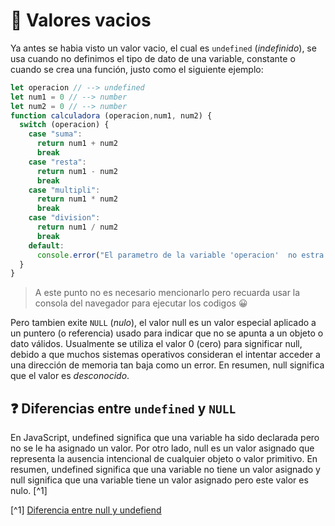 # 🫥 Valores vacios
Ya antes se habia visto un valor vacio, el cual es `undefined` (*indefinido*), se usa cuando no definimos el tipo de dato de una variable, constante o cuando se crea una función, justo como el siguiente ejemplo:
```javascript
let operacion // --> undefined
let num1 = 0 // --> number
let num2 = 0 // --> number
function calculadora (operacion,num1, num2) {
  switch (operacion) {
    case "suma":
      return num1 + num2
      break
    case "resta":
      return num1 - num2
      break
    case "multipli":
      return num1 * num2
      break
    case "division":
      return num1 / num2
      break
    default:
      console.error("El parametro de la variable 'operacion'  no estra en los paremetros permitidos")
  }
}
```
> A este punto no es necesario mencionarlo pero recuarda usar la consola del navegador para ejecutar los codigos 😀

Pero tambien exite `NULL` (*nulo*), el valor null es un valor especial aplicado a un puntero (o referencia) usado para indicar que no se apunta a un objeto o dato válidos. Usualmente se utiliza el valor 0 (cero) para significar null, debido a que muchos sistemas operativos consideran el intentar acceder a una dirección de memoria tan baja como un error. En resumen, null significa que el valor es *desconocido*.

## ❓ Diferencias entre `undefined` y `NULL`
En JavaScript, undefined significa que una variable ha sido declarada pero no se le ha asignado un valor. Por otro lado, null es un valor asignado que representa la ausencia intencional de cualquier objeto o valor primitivo. En resumen, undefined significa que una variable no tiene un valor asignado y null significa que una variable tiene un valor asignado pero este valor es nulo. [^1]



[^1] [Diferencia entre null y undefiend](https://es.stackoverflow.com/questions/119964/diferencia-entre-undefined-y-null-en-javascript)